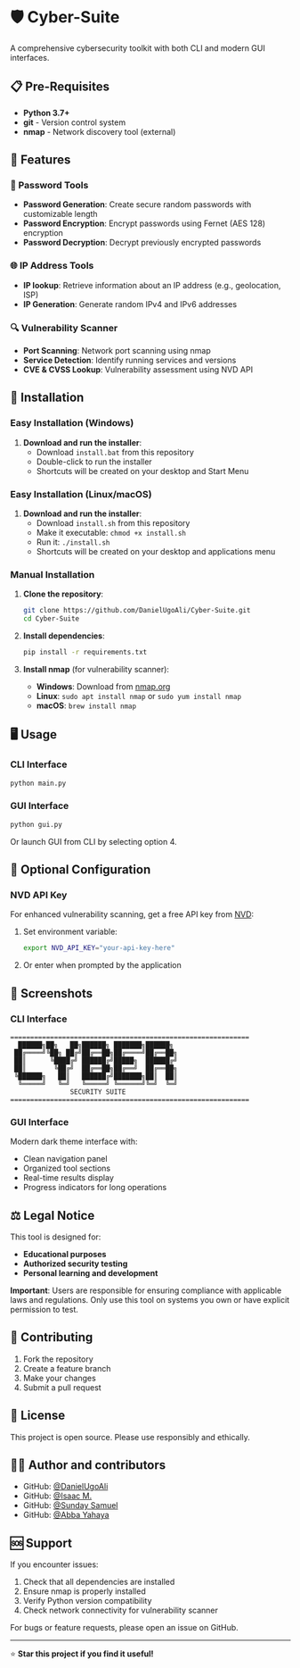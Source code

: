# 🛡️ Cyber-Suite

A comprehensive cybersecurity toolkit with both CLI and modern GUI interfaces.

## 📋 Pre-Requisites

- **Python 3.7+**
- **git** - Version control system
- **nmap** - Network discovery tool (external)

## 🌟 Features

### 🔐 Password Tools
- **Password Generation**: Create secure random passwords with customizable length
- **Password Encryption**: Encrypt passwords using Fernet (AES 128) encryption
- **Password Decryption**: Decrypt previously encrypted passwords
<!-- - **Json format documentation**: Export passwords in JSON format for easy storage and retrieval -->

### 🌐 IP Address Tools
- **IP lookup**: Retrieve information about an IP address (e.g., geolocation, ISP)
- **IP Generation**: Generate random IPv4 and IPv6 addresses

### 🔍 Vulnerability Scanner
- **Port Scanning**: Network port scanning using nmap
- **Service Detection**: Identify running services and versions
- **CVE & CVSS Lookup**: Vulnerability assessment using NVD API

## 🚀 Installation

### Easy Installation (Windows)
1. **Download and run the installer**:
   - Download `install.bat` from this repository
   - Double-click to run the installer
   - Shortcuts will be created on your desktop and Start Menu

### Easy Installation (Linux/macOS)
1. **Download and run the installer**:
   - Download `install.sh` from this repository
   - Make it executable: `chmod +x install.sh`
   - Run it: `./install.sh`
   - Shortcuts will be created on your desktop and applications menu

### Manual Installation
1. **Clone the repository**:
   ```bash
   git clone https://github.com/DanielUgoAli/Cyber-Suite.git
   cd Cyber-Suite
   ```

2. **Install dependencies**:
   ```bash
   pip install -r requirements.txt
   ```

3. **Install nmap** (for vulnerability scanner):
   - **Windows**: Download from [nmap.org](https://nmap.org/download.html)
   - **Linux**: `sudo apt install nmap` or `sudo yum install nmap`
   - **macOS**: `brew install nmap`

## 🖥️ Usage

### CLI Interface
```bash
python main.py
```

### GUI Interface
```bash
python gui.py
```

Or launch GUI from CLI by selecting option 4.

## 🔧 Optional Configuration

### NVD API Key
For enhanced vulnerability scanning, get a free API key from [NVD](https://nvd.nist.gov/developers/request-an-api-key):

1. Set environment variable:
   ```bash
   export NVD_API_KEY="your-api-key-here"
   ```

2. Or enter when prompted by the application

## 📸 Screenshots

### CLI Interface
```
============================================================
  ██████╗██╗   ██╗██████╗ ███████╗██████╗ 
 ██╔════╝╚██╗ ██╔╝██╔══██╗██╔════╝██╔══██╗
 ██║      ╚████╔╝ ██████╔╝█████╗  ██████╔╝
 ██║       ╚██╔╝  ██╔══██╗██╔══╝  ██╔══██╗
 ╚██████╗   ██║   ██████╔╝███████╗██║  ██║
  ╚═════╝   ╚═╝   ╚═════╝ ╚══════╝╚═╝  ╚═╝
               SECURITY SUITE
============================================================
```

### GUI Interface
Modern dark theme interface with:
- Clean navigation panel
- Organized tool sections
- Real-time results display
- Progress indicators for long operations

## ⚖️ Legal Notice

This tool is designed for:
- **Educational purposes**
- **Authorized security testing**
- **Personal learning and development**

**Important**: Users are responsible for ensuring compliance with applicable laws and regulations. Only use this tool on systems you own or have explicit permission to test.

## 🤝 Contributing

1. Fork the repository
2. Create a feature branch
3. Make your changes
4. Submit a pull request

## 📝 License

This project is open source. Please use responsibly and ethically.

## 👨‍💻 Author and contributors


- GitHub: [@DanielUgoAli](https://github.com/DanielUgoAli)
- GitHub: [@Isaac M.](https://github.com/ski04)
- GitHub: [@Sunday Samuel](https://github.com/sundaysamuel)
- GitHub: [@Abba Yahaya](https://https://github.com/ay-wq0)


## 🆘 Support

If you encounter issues:
1. Check that all dependencies are installed
2. Ensure nmap is properly installed
3. Verify Python version compatibility
4. Check network connectivity for vulnerability scanner

For bugs or feature requests, please open an issue on GitHub.

---

⭐ **Star this project if you find it useful!**
